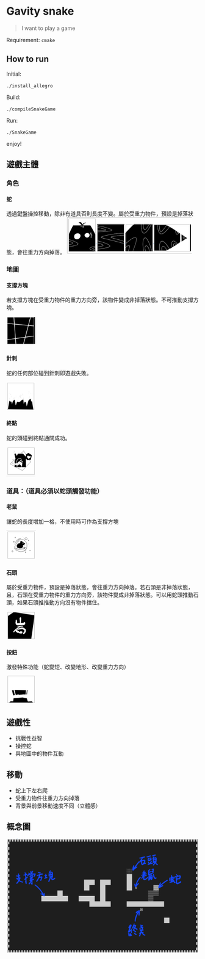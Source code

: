 # Gavity snake
>I want to play a game

Requirement: `cmake`

## How to run
Initial:
```bash=
./install_allegro
```
Build:
```bash=
./compileSnakeGame
```
Run:
```bash=
./SnakeGame
```
enjoy!

## 遊戲主體
### 角色
#### 蛇
透過鍵盤操控移動，除非有道具否則長度不變。屬於受重力物件，預設是掉落狀態，會往重力方向掉落。
![Snake](md_picture/Snake.png)

### 地圖
#### 支撐方塊
若支撐方塊在受重力物件的重力方向旁，該物件變成非掉落狀態。不可推動支撐方塊。

![Support block](md_picture/block.png)

#### 針刺
蛇的任何部位碰到針刺即遊戲失敗。

![spike](md_picture/spike.png)

#### 終點
蛇的頭碰到終點通關成功。

![end](md_picture/end.png)

### 道具：（道具必須以蛇頭觸發功能）
#### 老鼠
讓蛇的長度增加一格，不使用時可作為支撐方塊

![apple](md_picture/apple.png)

#### 石頭
屬於受重力物件，預設是掉落狀態，會往重力方向掉落。若石頭是非掉落狀態，且，石頭在受重力物件的重力方向旁，該物件變成非掉落狀態。可以用蛇頭推動石頭，如果石頭推推動方向沒有物件擋住。

![stone](md_picture/stone.png)

#### 按鈕
激發特殊功能（蛇變短、改變地形、改變重力方向）

![buttom](md_picture/buttom.png)

## 遊戲性
* 挑戰性益智
* 操控蛇
* 與地圖中的物件互動

## 移動
* 蛇上下左右爬
* 受重力物件往重力方向掉落
* 背景與前景移動速度不同（立體感）

## 概念圖
![overall](md_picture/overall.png)
